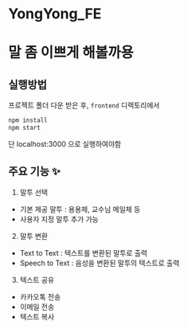 # YongYong_FE

# 말 좀 이쁘게 해볼까용

## 실행방법
프로젝트 폴더 다운 받은 후,
`frontend` 디렉토리에서
```bash
npm install
npm start
```
단 localhost:3000 으로 실행하여야함

## 주요 기능 ✨
1. 말투 선택
- 기본 제공 말투 : 용용체, 교수님 메일체 등
- 사용자 지정 말투 추가 가능
2. 말투 변환
- Text to Text : 텍스트를 변환된 말투로 출력
- Speech to Text : 음성을 변환된 말투의 텍스트로 출력
3. 텍스트 공유
- 카카오톡 전송
- 이메일 전송
- 텍스트 복사


